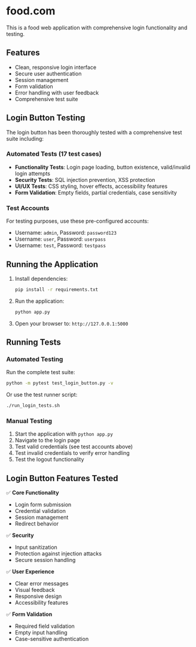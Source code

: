 # food.com
This is a food web application with comprehensive login functionality and testing.

## Features
- Clean, responsive login interface
- Secure user authentication
- Session management
- Form validation
- Error handling with user feedback
- Comprehensive test suite

## Login Button Testing

The login button has been thoroughly tested with a comprehensive test suite including:

### Automated Tests (17 test cases)
- **Functionality Tests**: Login page loading, button existence, valid/invalid login attempts
- **Security Tests**: SQL injection prevention, XSS protection
- **UI/UX Tests**: CSS styling, hover effects, accessibility features
- **Form Validation**: Empty fields, partial credentials, case sensitivity

### Test Accounts
For testing purposes, use these pre-configured accounts:
- Username: `admin`, Password: `password123`
- Username: `user`, Password: `userpass`
- Username: `test`, Password: `testpass`

## Running the Application

1. Install dependencies:
   ```bash
   pip install -r requirements.txt
   ```

2. Run the application:
   ```bash
   python app.py
   ```

3. Open your browser to: `http://127.0.0.1:5000`

## Running Tests

### Automated Testing
Run the complete test suite:
```bash
python -m pytest test_login_button.py -v
```

Or use the test runner script:
```bash
./run_login_tests.sh
```

### Manual Testing
1. Start the application with `python app.py`
2. Navigate to the login page
3. Test valid credentials (see test accounts above)
4. Test invalid credentials to verify error handling
5. Test the logout functionality

## Login Button Features Tested

✅ **Core Functionality**
- Login form submission
- Credential validation
- Session management
- Redirect behavior

✅ **Security**
- Input sanitization
- Protection against injection attacks
- Secure session handling

✅ **User Experience**
- Clear error messages
- Visual feedback
- Responsive design
- Accessibility features

✅ **Form Validation**
- Required field validation
- Empty input handling
- Case-sensitive authentication
